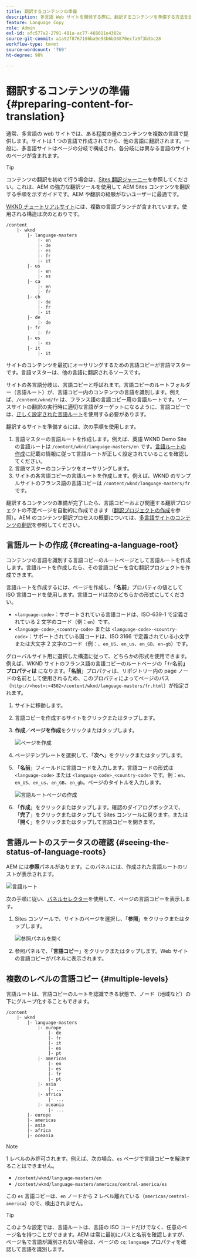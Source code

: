 ```yaml
---
title: 翻訳するコンテンツの準備
description: 多言語 Web サイトを開発する際に、翻訳するコンテンツを準備する方法を説明します。
feature: Language Copy
role: Admin
exl-id: afc577a2-2791-481a-ac77-468011e4302e
source-git-commit: a1a92f8767186ba9e93b6b30870ecfa9f3b3bc28
workflow-type: tm+mt
source-wordcount: '769'
ht-degree: 98%

---
```


# 翻訳するコンテンツの準備 {#preparing-content-for-translation}

通常、多言語の web サイトでは、ある程度の量のコンテンツを複数の言語で提供します。サイトは 1 つの言語で作成されてから、他の言語に翻訳されます。一般に、多言語サイトはページの分岐で構成され、各分岐には異なる言語のサイトのページが含まれます。

>[!TIP]
>
>コンテンツの翻訳を初めて行う場合は、[Sites 翻訳ジャーニー](/help/journey-sites/translation/overview.md)を参照してください。これは、AEM の強力な翻訳ツールを使用して AEM Sites コンテンツを翻訳する手順を示すガイドです。AEM や翻訳の経験がないユーザーに最適です。

[WKND チュートリアルサイト](/help/implementing/developing/introduction/develop-wknd-tutorial.md)には、複数の言語ブランチが含まれています。使用される構造は次のとおりです。

```text
/content
    |- wknd
        |- language-masters
            |- en
            |- de
            |- es
            |- fr
            |- it
        |- us
            |- en
            |- es
        |- ca
            |- en
            |- fr
        |- ch
            |- de
            |- fr
            |- it
        |- de
            |- de
        |- fr
            |- fr
        |- es
            |- es
        |- it
            |- it
```

サイトのコンテンツを最初にオーサリングするための言語コピーが言語マスターです。言語マスターは、他の言語に翻訳されるソースです。

サイトの各言語分岐は、言語コピーと呼ばれます。言語コピーのルートフォルダー（言語ルート）が、言語コピー内のコンテンツの言語を識別します。例えば、`/content/wknd/fr` は、フランス語の言語コピー用の言語ルートです。ソースサイトの翻訳の実行時に適切な言語がターゲットになるように、言語コピーでは、[正しく設定された言語ルート](preparation.md#creating-a-language-root)を使用する必要があります。

翻訳するサイトを準備するには、次の手順を使用します。

1. 言語マスターの言語ルートを作成します。例えば、英語 WKND Demo Site の言語ルートは `/content/wknd/language-masters/en` です。[言語ルートの作成](preparation.md#creating-a-language-root)に記載の情報に従って言語ルートが正しく設定されていることを確認してください。
1. 言語マスターのコンテンツをオーサリングします。
1. サイトの各言語コピーの言語ルートを作成します。例えば、WKND のサンプルサイトのフランス語の言語コピーは `/content/wknd/language-masters/fr` です。

翻訳するコンテンツの準備が完了したら、言語コピーおよび関連する翻訳プロジェクトの不足ページを自動的に作成できます（[翻訳プロジェクトの作成](managing-projects.md)を参照）。AEM のコンテンツ翻訳プロセスの概要については、[多言語サイトのコンテンツの翻訳](overview.md)を参照してください。

## 言語ルートの作成 {#creating-a-language-root}

コンテンツの言語を識別する言語コピーのルートページとして言語ルートを作成します。言語ルートを作成したら、その言語コピーを含む翻訳プロジェクトを作成できます。

言語ルートを作成するには、ページを作成し、「**名前**」プロパティの値として ISO 言語コードを使用します。言語コードは次のどちらかの形式にしてください。

* `<language-code>`：サポートされている言語コードは、ISO-639-1 で定義されている 2 文字のコード（例：`en`）です。
* `<language-code>_<country-code>` または `<language-code>-<country-code>`：サポートされている国コードは、ISO 3166 で定義されている小文字または大文字 2 文字のコード（例：、`en_US`、`en_us`、`en_GB`、`en-gb`）です。

グローバルサイト用に選択した構造に従って、どちらかの形式を使用できます。例えば、WKND サイトのフランス語の言語コピーのルートページの「`fr`名前&#x200B;**」プロパティは** になります。「**名前**」プロパティは、リポジトリー内の page ノードの名前として使用されるため、このプロパティによってページのパス（`http://<host>:<4502>/content/wknd/language-masters/fr.html`）が指定されます。

1. サイトに移動します。
1. 言語コピーを作成するサイトをクリックまたはタップします。
1. **作成**／**ページを作成**&#x200B;をクリックまたはタップします。

   ![ページを作成](../assets/create-page.png)

1. ページテンプレートを選択して、「**次へ**」をクリックまたはタップします。
1. 「**名前**」フィールドに言語コードを入力します。言語コードの形式は `<language-code>` または `<language-code>_<country-code>` です。例：`en`、`en_US`、`en_us`、`en_GB`、`en_gb`。ページのタイトルを入力します。

   ![言語ルートページの作成](../assets/create-language-root.png)

1. 「**作成**」をクリックまたはタップします。確認のダイアログボックスで、「**完了**」をクリックまたはタップして Sites コンソールに戻ります。または「**開く**」をクリックまたはタップして言語コピーを開きます。

## 言語ルートのステータスの確認 {#seeing-the-status-of-language-roots}

AEM には&#x200B;**参照**&#x200B;パネルがあります。このパネルには、作成された言語ルートのリストが表示されます。

![言語ルート](../assets/language-roots.png)

次の手順に従い、[パネルセレクター](/help/sites-cloud/authoring/getting-started/basic-handling.md#rail-selector)を使用して、ページの言語コピーを表示します。

1. Sites コンソールで、サイトのページを選択し、「**参照**」をクリックまたはタップします。

   ![参照パネルを開く](../assets/opening-references-rail.png)

1. 参照パネルで、「**言語コピー**」をクリックまたはタップします。Web サイトの言語コピーがパネルに表示されます。

## 複数のレベルの言語コピー {#multiple-levels}

言語ルートは、言語コピーのルートを認識できる状態で、ノード（地域など）の下にグループ化することもできます。

```text
/content
    |- wknd
        |- language-masters
            |- europe
                |- de
                |- fr
                |- it
                |- es
                ]- pt
            |- americas
                |- en
                |- es
                |- fr
                |- pt
            |- asia
                |- ...
            |- africa
                |- ...
            |- oceania
                |- ...
        |- europe
        |- americas
        |- asia
        |- africa
        |- oceania            
```

>[!NOTE]
>
>1 レベルのみ許可されます。例えば、次の場合、`es` ページで言語コピーを解決することはできません。
>
>* `/content/wknd/language-masters/en`
>* `/content/wknd/language-masters/americas/central-america/es`
>
> この `es` 言語コピーは、`en` ノードから 2 レベル離れている（`americas/central-america`）ので、検出されません。

>[!TIP]
>
>このような設定では、言語ルートは、言語の ISO コードだけでなく、任意のページ名を持つことができます。AEM は常に最初にパスと名前を確認しますが、ページ名で言語が識別されない場合は、ページの `cq:language` プロパティを確認して言語を識別します。
